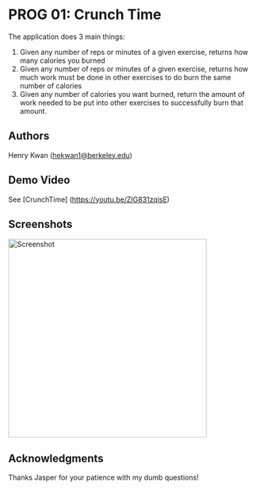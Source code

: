 # PROG 01: Crunch Time

The application does 3 main things:
1)	Given any number of reps or minutes of a given exercise, returns how many calories you burned
2)	Given any number of reps or minutes of a given exercise, returns how much work must be done in other exercises to do burn the same number of calories
3)	Given any number of calories you want burned, return the amount of work needed to be put into other exercises to successfully burn that amount.


## Authors

Henry Kwan ([hekwan1@berkeley.edu](mailto:hekwan1@berkeley.edu))

## Demo Video

See [CrunchTime] (https://youtu.be/ZIG831zqisE)

## Screenshots

<img src="https://i.gyazo.com/d18d6fe0fbad70c10e305c472e1cccff.png" height="400" alt="Screenshot"/>

## Acknowledgments

Thanks Jasper for your patience with my dumb questions!


